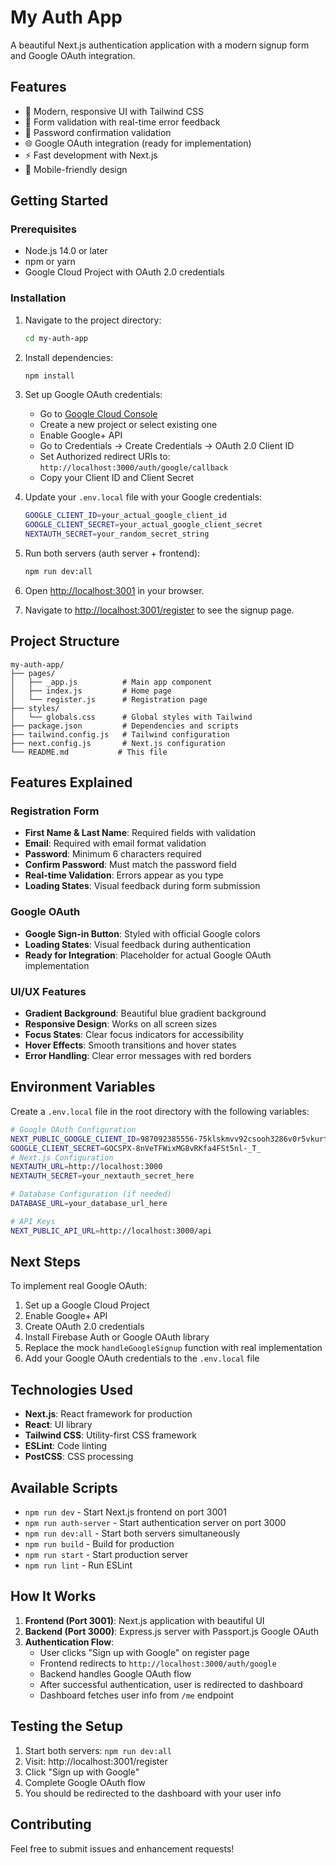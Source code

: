 # My Auth App

A beautiful Next.js authentication application with a modern signup form and Google OAuth integration.

## Features

- 🎨 Modern, responsive UI with Tailwind CSS
- 📝 Form validation with real-time error feedback
- 🔐 Password confirmation validation
- 🌐 Google OAuth integration (ready for implementation)
- ⚡ Fast development with Next.js
- 📱 Mobile-friendly design

## Getting Started

### Prerequisites

- Node.js 14.0 or later
- npm or yarn
- Google Cloud Project with OAuth 2.0 credentials

### Installation

1. Navigate to the project directory:
   ```bash
   cd my-auth-app
   ```

2. Install dependencies:
   ```bash
   npm install
   ```

3. Set up Google OAuth credentials:
   - Go to [Google Cloud Console](https://console.cloud.google.com/)
   - Create a new project or select existing one
   - Enable Google+ API
   - Go to Credentials → Create Credentials → OAuth 2.0 Client ID
   - Set Authorized redirect URIs to: `http://localhost:3000/auth/google/callback`
   - Copy your Client ID and Client Secret

4. Update your `.env.local` file with your Google credentials:
   ```bash
   GOOGLE_CLIENT_ID=your_actual_google_client_id
   GOOGLE_CLIENT_SECRET=your_actual_google_client_secret
   NEXTAUTH_SECRET=your_random_secret_string
   ```

5. Run both servers (auth server + frontend):
   ```bash
   npm run dev:all
   ```

6. Open [http://localhost:3001](http://localhost:3001) in your browser.

7. Navigate to [http://localhost:3001/register](http://localhost:3001/register) to see the signup page.

## Project Structure

```
my-auth-app/
├── pages/
│   ├── _app.js          # Main app component
│   ├── index.js         # Home page
│   └── register.js      # Registration page
├── styles/
│   └── globals.css      # Global styles with Tailwind
├── package.json         # Dependencies and scripts
├── tailwind.config.js   # Tailwind configuration
├── next.config.js       # Next.js configuration
└── README.md           # This file
```

## Features Explained

### Registration Form
- **First Name & Last Name**: Required fields with validation
- **Email**: Required with email format validation
- **Password**: Minimum 6 characters required
- **Confirm Password**: Must match the password field
- **Real-time Validation**: Errors appear as you type
- **Loading States**: Visual feedback during form submission

### Google OAuth
- **Google Sign-in Button**: Styled with official Google colors
- **Loading States**: Visual feedback during authentication
- **Ready for Integration**: Placeholder for actual Google OAuth implementation

### UI/UX Features
- **Gradient Background**: Beautiful blue gradient background
- **Responsive Design**: Works on all screen sizes
- **Focus States**: Clear focus indicators for accessibility
- **Hover Effects**: Smooth transitions and hover states
- **Error Handling**: Clear error messages with red borders

## Environment Variables

Create a `.env.local` file in the root directory with the following variables:

```bash
# Google OAuth Configuration
NEXT_PUBLIC_GOOGLE_CLIENT_ID=987092385556-75klskmvv92csooh3286v0r5vkurt508.apps.googleusercontent.com
GOOGLE_CLIENT_SECRET=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
# Next.js Configuration
NEXTAUTH_URL=http://localhost:3000
NEXTAUTH_SECRET=your_nextauth_secret_here

# Database Configuration (if needed)
DATABASE_URL=your_database_url_here

# API Keys
NEXT_PUBLIC_API_URL=http://localhost:3000/api
```

## Next Steps

To implement real Google OAuth:

1. Set up a Google Cloud Project
2. Enable Google+ API
3. Create OAuth 2.0 credentials
4. Install Firebase Auth or Google OAuth library
5. Replace the mock `handleGoogleSignup` function with real implementation
6. Add your Google OAuth credentials to the `.env.local` file

## Technologies Used

- **Next.js**: React framework for production
- **React**: UI library
- **Tailwind CSS**: Utility-first CSS framework
- **ESLint**: Code linting
- **PostCSS**: CSS processing

## Available Scripts

- `npm run dev` - Start Next.js frontend on port 3001
- `npm run auth-server` - Start authentication server on port 3000
- `npm run dev:all` - Start both servers simultaneously
- `npm run build` - Build for production
- `npm run start` - Start production server
- `npm run lint` - Run ESLint

## How It Works

1. **Frontend (Port 3001)**: Next.js application with beautiful UI
2. **Backend (Port 3000)**: Express.js server with Passport.js Google OAuth
3. **Authentication Flow**:
   - User clicks "Sign up with Google" on register page
   - Frontend redirects to `http://localhost:3000/auth/google`
   - Backend handles Google OAuth flow
   - After successful authentication, user is redirected to dashboard
   - Dashboard fetches user info from `/me` endpoint

## Testing the Setup

1. Start both servers: `npm run dev:all`
2. Visit: http://localhost:3001/register
3. Click "Sign up with Google"
4. Complete Google OAuth flow
5. You should be redirected to the dashboard with your user info

## Contributing

Feel free to submit issues and enhancement requests! 